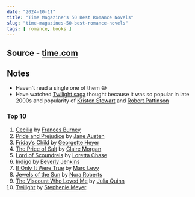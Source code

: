 ```yaml
---
date: "2024-10-11"
title: "Time Magazine's 50 Best Romance Novels"
slug: "time-magazines-50-best-romance-novels"
tags: [ romance, books ]
---
```




## Source - [time.com][1]

## Notes
* Haven't read a single one of them 😅
* Have watched [Twilight saga][2] thought because it was so popular in late 2000s and popularity of [Kristen Stewart][3] and [Robert Pattinson][4]

### Top 10

 1. [Cecilia][5] by [Frances Burney][6]
 2. [Pride and Prejudice][7] by [Jane Austen][8]
 3. [Friday’s Child][9] by [Georgette Heyer][10]
 4. [The Price of Salt][11] by [Claire Morgan][12]
 5. [Lord of Scoundrels][13] by [Loretta Chase][14]
 6. [Indigo][15] by [Beverly Jenkins][16]
 7. [If Only It Were True][17] by [Marc Levy][18]
 8. [Jewels of the Sun][19] by [Nora Roberts][20]
 9. [The Viscount Who Loved Me][21] by [Julia Quinn][22]
10. [Twilight][23] by [Stephenie Meyer][24]



  [1]: https://time.com/collection/best-romance-books/
  [2]: https://en.wikipedia.org/wiki/The_Twilight_Saga_(film_series)
  [3]: https://en.wikipedia.org/wiki/Kristen_Stewart
  [4]: https://en.wikipedia.org/wiki/Robert_Pattinson
  [5]: https://amzn.to/3YpPjde
  [6]: https://en.wikipedia.org/wiki/Frances_Burney
  [7]: https://amzn.to/3UNPvST
  [8]: https://en.wikipedia.org/wiki/Jane_Austen
  [9]: https://amzn.to/3UnVygB
  [10]: https://en.wikipedia.org/wiki/Georgette_Heyer
  [11]: https://amzn.to/3AiwosR
  [12]: https://en.wikipedia.org/wiki/Patricia_Highsmith
  [13]: https://amzn.to/3UqLGCV
  [14]: https://en.wikipedia.org/wiki/Loretta_Chase
  [15]: https://amzn.to/4f5p1UP
  [16]: https://en.wikipedia.org/wiki/Beverly_Jenkins
  [17]: https://amzn.to/3NE5v5T
  [18]: https://en.wikipedia.org/wiki/Marc_Levy
  [19]: https://amzn.to/3YmVVcn
  [20]: https://en.wikipedia.org/wiki/Nora_Roberts
  [21]: https://amzn.to/4hxwQo2
  [22]: https://en.wikipedia.org/wiki/Julia_Quinn
  [23]: https://amzn.to/4hxwXQu
  [24]: https://en.wikipedia.org/wiki/Stephenie_Meyer

